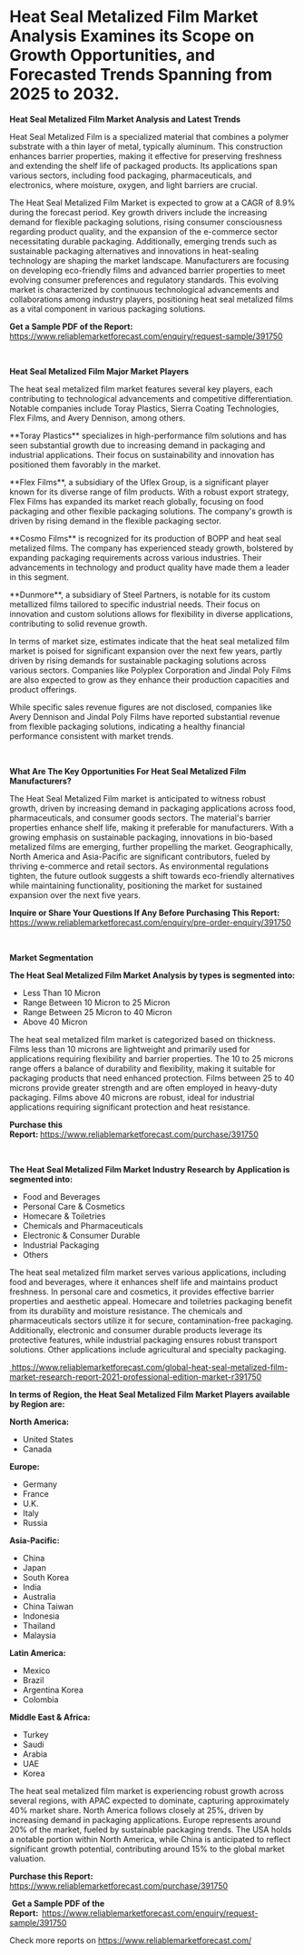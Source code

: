 <p><h1>Heat Seal Metalized Film Market Analysis Examines its Scope on Growth Opportunities, and Forecasted Trends Spanning from 2025 to 2032.</h1></p><p><strong>Heat Seal Metalized Film Market Analysis and Latest Trends</strong></p>
<p><p>Heat Seal Metalized Film is a specialized material that combines a polymer substrate with a thin layer of metal, typically aluminum. This construction enhances barrier properties, making it effective for preserving freshness and extending the shelf life of packaged products. Its applications span various sectors, including food packaging, pharmaceuticals, and electronics, where moisture, oxygen, and light barriers are crucial.</p><p>The Heat Seal Metalized Film Market is expected to grow at a CAGR of 8.9% during the forecast period. Key growth drivers include the increasing demand for flexible packaging solutions, rising consumer consciousness regarding product quality, and the expansion of the e-commerce sector necessitating durable packaging. Additionally, emerging trends such as sustainable packaging alternatives and innovations in heat-sealing technology are shaping the market landscape. Manufacturers are focusing on developing eco-friendly films and advanced barrier properties to meet evolving consumer preferences and regulatory standards. This evolving market is characterized by continuous technological advancements and collaborations among industry players, positioning heat seal metalized films as a vital component in various packaging solutions.</p></p>
<p><strong>Get a Sample PDF of the Report:&nbsp;</strong> <a href="https://www.reliablemarketforecast.com/enquiry/request-sample/391750?utm_campaign=1167&utm_medium=2&utm_source=Github&utm_content=ia&utm_term=16012025&utm_id=heat-seal-metalized-film">https://www.reliablemarketforecast.com/enquiry/request-sample/391750</a></p>
<p>&nbsp;</p>
<p><strong>Heat Seal Metalized Film Major Market Players</strong></p>
<p><p>The heat seal metalized film market features several key players, each contributing to technological advancements and competitive differentiation. Notable companies include Toray Plastics, Sierra Coating Technologies, Flex Films, and Avery Dennison, among others.</p><p>**Toray Plastics** specializes in high-performance film solutions and has seen substantial growth due to increasing demand in packaging and industrial applications. Their focus on sustainability and innovation has positioned them favorably in the market.</p><p>**Flex Films**, a subsidiary of the Uflex Group, is a significant player known for its diverse range of film products. With a robust export strategy, Flex Films has expanded its market reach globally, focusing on food packaging and other flexible packaging solutions. The company's growth is driven by rising demand in the flexible packaging sector.</p><p>**Cosmo Films** is recognized for its production of BOPP and heat seal metalized films. The company has experienced steady growth, bolstered by expanding packaging requirements across various industries. Their advancements in technology and product quality have made them a leader in this segment.</p><p>**Dunmore**, a subsidiary of Steel Partners, is notable for its custom metallized films tailored to specific industrial needs. Their focus on innovation and custom solutions allows for flexibility in diverse applications, contributing to solid revenue growth.</p><p>In terms of market size, estimates indicate that the heat seal metalized film market is poised for significant expansion over the next few years, partly driven by rising demands for sustainable packaging solutions across various sectors. Companies like Polyplex Corporation and Jindal Poly Films are also expected to grow as they enhance their production capacities and product offerings.</p><p>While specific sales revenue figures are not disclosed, companies like Avery Dennison and Jindal Poly Films have reported substantial revenue from flexible packaging solutions, indicating a healthy financial performance consistent with market trends.</p></p>
<p>&nbsp;</p>
<p><strong>What Are The Key Opportunities For Heat Seal Metalized Film Manufacturers?</strong></p>
<p><p>The Heat Seal Metalized Film market is anticipated to witness robust growth, driven by increasing demand in packaging applications across food, pharmaceuticals, and consumer goods sectors. The material's barrier properties enhance shelf life, making it preferable for manufacturers. With a growing emphasis on sustainable packaging, innovations in bio-based metalized films are emerging, further propelling the market. Geographically, North America and Asia-Pacific are significant contributors, fueled by thriving e-commerce and retail sectors. As environmental regulations tighten, the future outlook suggests a shift towards eco-friendly alternatives while maintaining functionality, positioning the market for sustained expansion over the next five years.</p></p>
<p><strong>Inquire or Share Your Questions If Any Before Purchasing This Report:</strong> <a href="https://www.reliablemarketforecast.com/enquiry/pre-order-enquiry/391750?utm_campaign=1167&utm_medium=2&utm_source=Github&utm_content=ia&utm_term=16012025&utm_id=heat-seal-metalized-film">https://www.reliablemarketforecast.com/enquiry/pre-order-enquiry/391750</a></p>
<p>&nbsp;</p>
<p><strong>Market Segmentation</strong></p>
<p><strong>The Heat Seal Metalized Film Market Analysis by types is segmented into:</strong></p>
<p><ul><li>Less Than 10 Micron</li><li>Range Between 10 Micron to 25 Micron</li><li>Range Between 25 Micron to 40 Micron</li><li>Above 40 Micron</li></ul></p>
<p><p>The heat seal metalized film market is categorized based on thickness. Films less than 10 microns are lightweight and primarily used for applications requiring flexibility and barrier properties. The 10 to 25 microns range offers a balance of durability and flexibility, making it suitable for packaging products that need enhanced protection. Films between 25 to 40 microns provide greater strength and are often employed in heavy-duty packaging. Films above 40 microns are robust, ideal for industrial applications requiring significant protection and heat resistance.</p></p>
<p><strong>Purchase this Report:&nbsp;</strong><a href="https://www.reliablemarketforecast.com/purchase/391750?utm_campaign=1167&utm_medium=2&utm_source=Github&utm_content=ia&utm_term=16012025&utm_id=heat-seal-metalized-film">https://www.reliablemarketforecast.com/purchase/391750</a></p>
<p>&nbsp;</p>
<p><strong>The Heat Seal Metalized Film Market Industry Research by Application is segmented into:</strong></p>
<p><ul><li>Food and Beverages</li><li>Personal Care & Cosmetics</li><li>Homecare & Toiletries</li><li>Chemicals and Pharmaceuticals</li><li>Electronic & Consumer Durable</li><li>Industrial Packaging</li><li>Others</li></ul></p>
<p><p>The heat seal metalized film market serves various applications, including food and beverages, where it enhances shelf life and maintains product freshness. In personal care and cosmetics, it provides effective barrier properties and aesthetic appeal. Homecare and toiletries packaging benefit from its durability and moisture resistance. The chemicals and pharmaceuticals sectors utilize it for secure, contamination-free packaging. Additionally, electronic and consumer durable products leverage its protective features, while industrial packaging ensures robust transport solutions. Other applications include agricultural and specialty packaging.</p></p>
<p><a href="https://www.reliablemarketforecast.com/global-heat-seal-metalized-film-market-research-report-2021-professional-edition-market-r391750?utm_campaign=1167&utm_medium=2&utm_source=Github&utm_content=ia&utm_term=16012025&utm_id=heat-seal-metalized-film">&nbsp;https://www.reliablemarketforecast.com/global-heat-seal-metalized-film-market-research-report-2021-professional-edition-market-r391750</a></p>
<p><strong>In terms of Region, the Heat Seal Metalized Film Market Players available by Region are:</strong></p>
<p>
    <p> <strong> North America: </strong>
        <ul>
            <li>United States</li>
            <li>Canada</li>
        </ul>
        </p> 
    <p> <strong> Europe: </strong>
        <ul>
            <li>Germany</li>
            <li>France</li>
            <li>U.K.</li>
            <li>Italy</li>
            <li>Russia</li>
        </ul>
        </p> 
    <p> <strong> Asia-Pacific: </strong>
        <ul>
            <li>China</li>
            <li>Japan</li>
            <li>South Korea</li>
            <li>India</li>
            <li>Australia</li>
            <li>China Taiwan</li>
            <li>Indonesia</li>
            <li>Thailand</li>
            <li>Malaysia</li>
        </ul>
        </p> 
    <p> <strong> Latin America: </strong>
        <ul>
            <li>Mexico</li>
            <li>Brazil</li>
            <li>Argentina Korea</li>
            <li>Colombia</li>
        </ul>
        </p> 
    <p> <strong> Middle East & Africa: </strong>
        <ul>
            <li>Turkey</li>
            <li>Saudi</li>
            <li>Arabia</li>
            <li>UAE</li>
            <li>Korea</li>
        </ul>
    </p>
    </p>
<p><p>The heat seal metalized film market is experiencing robust growth across several regions, with APAC expected to dominate, capturing approximately 40% market share. North America follows closely at 25%, driven by increasing demand in packaging applications. Europe represents around 20% of the market, fueled by sustainable packaging trends. The USA holds a notable portion within North America, while China is anticipated to reflect significant growth potential, contributing around 15% to the global market valuation.</p></p>
<p><strong>Purchase this Report: </strong><a href="https://www.reliablemarketforecast.com/purchase/391750?utm_campaign=1167&utm_medium=2&utm_source=Github&utm_content=ia&utm_term=16012025&utm_id=heat-seal-metalized-film">https://www.reliablemarketforecast.com/purchase/391750</a></p>
<p>&nbsp;<strong>Get a Sample PDF of the Report:&nbsp;&nbsp;</strong><a href="https://www.reliablemarketforecast.com/enquiry/request-sample/391750?utm_campaign=1167&utm_medium=2&utm_source=Github&utm_content=ia&utm_term=16012025&utm_id=heat-seal-metalized-film">https://www.reliablemarketforecast.com/enquiry/request-sample/391750</a></p>
<p><strong></strong></p>
<p>Check more reports on <a href="https://www.reliablemarketforecast.com/?utm_campaign=1167&utm_medium=2&utm_source=Github&utm_content=ia&utm_term=16012025&utm_id=heat-seal-metalized-film">https://www.reliablemarketforecast.com/</a></p>
